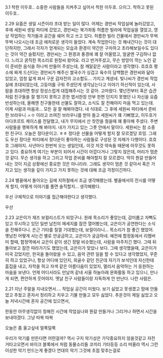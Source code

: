 3.1
착한 이두호.. 소중한 사람들을 지켜주고 싶어서 착한 이두호. 
으이그. 착하고 못된 이두호..


2.29
요즘은 생일 시즌이라 초대 받는 일이 많다. 
어제는 경만씨 작업실에 놀러갔었고, 후에 세원씨 생일 파티에 갔었고, 
경만씨는 북가좌동 허름한 빌라에 작업실을 열었고, 영상 작업하는 작가들과 공간을 쉐어 하고 쓰고 있다. 
허름한 빌라 건물에서 경만씨가 뚜벅뚜벅 나오시는데 조금 애처로운 생각이 들었다. 
계속 작업한다는 것 해내간다는 것이 대단하지만, 그래서 각자가 얻게되는 모습과 환경이 약간은 구차하고 초라해보일수도 있다는 것이 
약간 슬펐지만, 경만씨는 그 환경과 풍경에 꽤 잘 어울렸고, 얼굴엔 구김하나 없다. 
느리고 굵직한 목소리로 원정씨 왔어요. 라고 반겨주셨고, 
무슨 방망이 깍는 노인 같이 준비한 음식을 하나씩 만들어 주셨는데, 참 깨알같은 사람이라고 생각했다. 흐흐흐 
평소에 짜게 드신다는 경만씨가 해주신 쌀국수가 싱겁고 육수의 담백함은 경만씨와 닮아 있었고, 엄청 앏게 펴서 구운 감자전의 
고소함도... 가지고 계셨네. 
빛나씨가 경만씨 작업실에 초대되었는데, 고등어를 구워 주셨던게 생각남는다고 이야기 하신적이 있는데, 
사람을 초대하면 항상 정성스럽게 대접해주시는 것 같아. 고마왔다. 
몇넌전부터 혹은 습관처럼 친구들을 잘 챙기지 못하고 흔한 엽서한장 안부 한편 던지지 못했던 나 자신을 요즘 반성하는데, 
올해엔 친구들한테 선물도 잘하고, 소식도 잘 전해야지 마음 먹고 있는데. 이제 사람과 마음과... 모든 걸 잘 해봐야겠다. 내 식대로. 
그 후에 세원씨 파티에서 준비한 브라우니 ㅅㅇ 이라고 쓰여진 브라우니를 받아 들고 세원씨가 꽤 기뻐했고, 
이두호가 아다프르트 케이스를 전달했고, 내가 무지에서 산 찻잔을 줬을때 꽤 좋아해 주셨다. 
주변 사람들을 행복하게 해 봐야지. 내가 가지고 있는 그릇 안에서 말이다. 
세원씨는 참 소중한 친구다. 
오늘은 정다운이고. ㅎㅎ 정다운 선물을 어떻게 할지 잘 모르겠당 흐밍. 그래도 우선 정다운 파티에서 정다운이 좋아하는 사람들로 구성된 것 자체가 다행이다. 흐흐흐 그래야지. 사년마다 한번씩 오는 생일인데,. 
이것 저것 약속들 때문에 아무것도 못하고 있다. 중요하게 여기는 부분이 되어서 시간이 아깝다거나 그렇지 않은데, 머리가 멈춘것 같다. 
무슨 생각을 하고 그리고 작업 준비를 해야할지 잘 모르겠다. 딱히 뭔갈 만들어 내는 것이 지금 상황에선 중요한 것은 아니리라. 
그래도 생각이 멈춘 것 같아서 혹은 가지고 있는 생각을 깊이 가지고 가지 못하는 것에 대해 조금 걱정이긴하다. 

2.24
별꼴에서 돌아오는 길에 지하철에서 조금 생각해봤는데. 
별꼴에서의 전시를 어떻게 할지, 어떻게 이야기를 풀면 솔직할지... 생각해봤다. 

우선 구체적으로 이야기를 접근해야한다고 생각했다. 

우선 


2.23
교은이가 재즈 보컬리스트가 되었구나. 원래 목소리가 좋았는데, 감미롭고 자뻑도 있고 
무시하고 있던 일번 남친의 메세지를 잠깐 열어봤는데, 교은이가 공연한다는 소식을 전해주다니. 
은근 기타를 칠껄 기대했는데, 보컬이라니... 목소리가 참 좋긴 했었어.
옛남친 어떻게 사는건 별로 안궁금하고, 교은이가 궁금하네. 
예전에 합정동에서 리멤버미 할때, 합정역에서 교은이 같이 생긴 정말 비슷했는데, 
사람을 마주치긴 했다. 그때 뒤돌아보고 잠깐 따라가기도 했었는데, 교은이가 맞았나 보다. 
그때 생각했을때, 교은이가 미국 갔었지만, 한국을 돌아왔을 수 있고, 음악 관련 일을 할 수 있다고 생각했었지, 
꾸준히 하고 있었구나, 항상 어디에 있던지, 외골수 같던 친군데 자기가 보석인데 자신한테 흠집을 내고, 자학을 하고 
자색 같은 아름다움이 있었지, 멀리서 음악하는 거 응원하는 마음을 보낸다. 
언제 어디서라도 만날꺼 같네 서울 하늘아래 문화활동 하고 있으니, 
만나게 되면, 편안하게 웃어야지. 
옛날 친구 사람들이랑 지독하게 안 만난다. 나란 사람은. 


2.21
지난 주말을 지내오면서.... 작업실 공간이 미웠다. 보기 싫었고 못생겼고 맘에 안들었고 추웠고 
혼자서 정리하고 치우고 기물 만들고 모두 싫었다. 추운것이 제일 싫었고 
오늘 저녁시간에 혼자 공간에 있으면서, 

한동안 아무생각없이 정해진 시간에 작업실나와 뭔갈 만들거나 그리거나 하면서 시간을 보내야겠다. 그냥 따복 따복

오늘은 좀 울고싶네 얼룩덜룩

우리가 악기를 만든다면 어떤걸까? 역시 구지 악기성은 가닥중요하지 않을것같고 
자전거타고오면서 바이크 블록에서 처럼 동물소리들 코끼리 기타등등 소리 떠올라 역시 그런 이상한 악기 만드는게 좋겠다 
연대의 악기 
그것에 초점 맞추는걸로